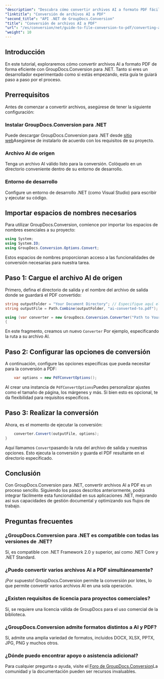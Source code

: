 ```yaml
---
"description": "Descubra cómo convertir archivos AI a formato PDF fácilmente con GroupDocs.Conversion para .NET. Este tutorial le guiará durante la instalación, la configuración del código y el proceso de conversión."
"linktitle": "Conversión de archivos AI a PDF"
"second_title": "API .NET de GroupDocs.Conversion"
"title": "Conversión de archivos AI a PDF"
"url": "/es/conversion/net/guide-to-file-conversion-to-pdf/converting-ai-to-pdf/"
"weight": 10
---
```


## Introducción

En este tutorial, exploraremos cómo convertir archivos AI a formato PDF de forma eficiente con GroupDocs.Conversion para .NET. Tanto si eres un desarrollador experimentado como si estás empezando, esta guía te guiará paso a paso por el proceso.

## Prerrequisitos

Antes de comenzar a convertir archivos, asegúrese de tener la siguiente configuración:

### Instalar GroupDocs.Conversion para .NET

Puede descargar GroupDocs.Conversion para .NET desde [sitio web](https://releases.groupdocs.com/conversion/net/)Asegúrese de instalarlo de acuerdo con los requisitos de su proyecto.

### Archivo AI de origen

Tenga un archivo AI válido listo para la conversión. Colóquelo en un directorio conveniente dentro de su entorno de desarrollo.

### Entorno de desarrollo

Configure un entorno de desarrollo .NET (como Visual Studio) para escribir y ejecutar su código.

## Importar espacios de nombres necesarios

Para utilizar GroupDocs.Conversion, comience por importar los espacios de nombres esenciales a su proyecto:

```csharp
using System;
using System.IO;
using GroupDocs.Conversion.Options.Convert;
```
Estos espacios de nombres proporcionan acceso a las funcionalidades de conversión necesarias para nuestra tarea.

## Paso 1: Cargue el archivo AI de origen

Primero, defina el directorio de salida y el nombre del archivo de salida donde se guardará el PDF convertido:

```csharp
string outputFolder = "Your Document Directory"; // Especifique aquí el directorio de sus documentos
string outputFile = Path.Combine(outputFolder, "ai-converted-to.pdf");

using (var converter = new GroupDocs.Conversion.Converter("Path to Your AI File"))
{
```

En este fragmento, creamos un nuevo `Converter` Por ejemplo, especificando la ruta a su archivo AI.

## Paso 2: Configurar las opciones de conversión

A continuación, configure las opciones específicas que pueda necesitar para la conversión a PDF:

```csharp
    var options = new PdfConvertOptions();
```
Al crear una instancia de `PdfConvertOptions`Puedes personalizar ajustes como el tamaño de página, los márgenes y más. Si bien esto es opcional, te da flexibilidad para requisitos específicos.

## Paso 3: Realizar la conversión

Ahora, es el momento de ejecutar la conversión:

```csharp
    converter.Convert(outputFile, options);
}
```
Aquí llamamos `Convert`pasando la ruta del archivo de salida y nuestras opciones. Esto ejecuta la conversión y guarda el PDF resultante en el directorio especificado.

## Conclusión

Con GroupDocs.Conversion para .NET, convertir archivos AI a PDF es un proceso sencillo. Siguiendo los pasos descritos anteriormente, podrá integrar fácilmente esta funcionalidad en sus aplicaciones .NET, mejorando así sus capacidades de gestión documental y optimizando sus flujos de trabajo.

## Preguntas frecuentes

### ¿GroupDocs.Conversion para .NET es compatible con todas las versiones de .NET?

Sí, es compatible con .NET Framework 2.0 y superior, así como .NET Core y .NET Standard.

### ¿Puedo convertir varios archivos AI a PDF simultáneamente?

¡Por supuesto! GroupDocs.Conversion permite la conversión por lotes, lo que permite convertir varios archivos AI en una sola operación.

### ¿Existen requisitos de licencia para proyectos comerciales?

Sí, se requiere una licencia válida de GroupDocs para el uso comercial de la biblioteca.

### ¿GroupDocs.Conversion admite formatos distintos a AI y PDF?

Sí, admite una amplia variedad de formatos, incluidos DOCX, XLSX, PPTX, JPG, PNG y muchos otros.

### ¿Dónde puedo encontrar apoyo o asistencia adicional?

Para cualquier pregunta o ayuda, visite el [Foro de GroupDocs.Conversion](https://forum.groupdocs.com/c/conversion/11)La comunidad y la documentación pueden ser recursos invaluables.